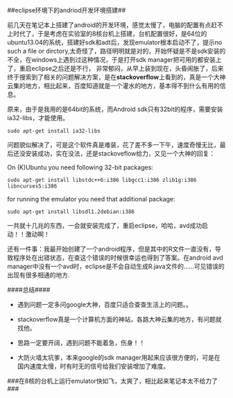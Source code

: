 ##eclipse环境下的andriod开发环境搭建##

前几天在笔记本上搭建了android的开发环境，感觉太慢了，电脑的配置有点赶不上时代了，于是考虑在实验室的8核台机上搭建，台机配置很好，是64位的ubuntu13.04的系统，搭建好sdk和adt后，发现emulator根本启动不了，提示no such a file or dirctory,太奇怪了，路径明明就是对的，开始怀疑是不是sdk安装的不全，在windows上遇到过这种情况，于是打开sdk manager把可用的都安装上了，重启eclipse之后还是不行，
非常郁闷，从早上装到现在，头昏闹胀了，后来终于搜索到了相关的问题解决方案，是在**stackoverflow**上看到的，真是一个大神云集的地方，相比起来，百度知道就是一个灌水的地方，基本得不到什么有用的信息。

原来，由于是我用的是64bit的系统，而Android sdk只有32bit的程序，需要安装ia32-libs，才能使用。

    sudo apt-get install ia32-libs

问题貌似解决了，可是这个软件真是难装，花了差不多一下午，速度奇慢无比，最后还没安装成功，实在没法，还是stackoveflow给力，又见一个大神的回复：

On (K)Ubuntu you need following 32-bit packages:

    sudo apt-get install libstdc++6:i386 libgcc1:i386 zlib1g:i386 libncurses5:i386

for running the emulator you need that additional package:

    sudo apt-get install libsdl1.2debian:i386

一共就十几兆的东西，一会就安装完成了，重启eclipse，哈哈，avd成功启动！！激动啊！

还有一件事：我最开始创建了一个android程序，但是其中的R文件一直没有，导致程序处在出错状态，在查这个错误的时候很幸运也得到了答案。在android avd manager中没有一个avd时，eclipse是不会自动生成R.java文件的......可见错误的出现有很多相通的地方.

####总结####

* 遇到问题一定多问google大神，百度只适合查查生活上的问题。。

* stackoverflow真是一个计算机方面的神站，各路大神云集的地方，有问题就找他。

* 思路一定要开阔，遇到问题不能着急，伤身！！

* 大防火墙太坑爹，本来google的sdk manager用起来应该很方便的，可是在国内速度太慢，时有时无的信号给我们安装增加了难度。

###在8核的台机上运行emulator快如飞，太爽了，相比起来笔记本太不给力了###
